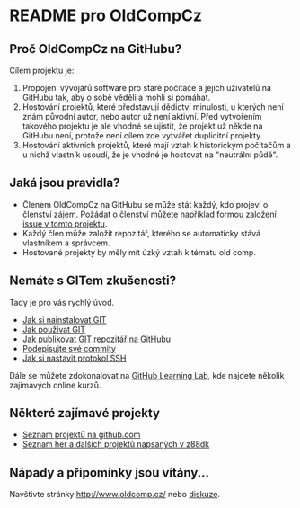 # README pro OldCompCz

## Proč OldCompCz na GitHubu?
 
Cílem projektu je:

1. Propojení vývojářů software pro staré počítače a jejich uživatelů na GitHubu tak, aby o sobě věděli a mohli si pomáhat.
1. Hostování projektů, které představují dědictví minulosti, u kterých není znám původní autor, nebo autor už není aktivní. Před vytvořením takového projektu je ale vhodné se ujistit, že projekt už někde na GitHubu není, protože není cílem zde vytvářet duplicitní projekty.
1. Hostování aktivních projektů, které mají vztah k historickým počítačům a u nichž vlastník usoudí, že je vhodné je hostovat na "neutrální půdě".

## Jaká jsou pravidla?

* Členem OldCompCz na GitHubu se může stát každý, kdo projeví o členství zájem. Požádat o členství můžete například formou založení [issue v tomto projektu](https://github.com/oldcompcz/.github/issues).
* Každý člen může založit repozitář, kterého se automaticky stává vlastníkem a správcem.
* Hostované projekty by měly mít úzký vztah k tématu old comp.

## Nemáte s GITem zkušenosti?

Tady je pro vás rychlý úvod.

* [Jak si nainstalovat GIT](docs/HowToInstallGIT.md)
* [Jak používat GIT](docs/HowToUseGIT.md)
* [Jak publikovat GIT repozitář na GitHubu](docs/HowToPublishOnGitHub.md)
* [Podepisujte své commity](docs/HowSignCommits.md)
* [Jak si nastavit protokol SSH](docs/HowToUseSsh.md)

Dále se můžete zdokonalovat na [GitHub Learning Lab](https://lab.github.com), kde najdete několik zajímavých online kurzů.

## Některé zajímavé projekty

* [Seznam projektů na github.com](docs/InterestingProjects.md)
* [Seznam her a dalších projektů napsaných v z88dk](docs/Z88DK-Games.md)

## Nápady a připomínky jsou vítány...

Navštivte stránky http://www.oldcomp.cz/ nebo [diskuze](https://github.com/oldcompcz/.github/discussions/).
